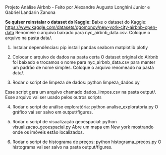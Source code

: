 Projeto Análise Airbnb - Feito por Alexandre Augusto Longhini Junior e Gabriel Landarin Zanona

**Se quiser reinstalar o dataset do Kaggle:**
Baixe o dataset do Kaggle: https://www.kaggle.com/datasets/dgomonov/new-york-city-airbnb-open-data
Renomeie o arquivo baixado para nyc_airbnb_data.csv.
Coloque o arquivo na pasta data/.

1. Instalar dependências:
pip install pandas seaborn matplotlib plotly

2. Colocar o arquivo de dados na pasta certa
O dataset original do Airbnb foi baixado e trocamos o nome para nyc_airbnb_data.csv para manter um padrão de nome simples. Coloque o arquivo renomeado na pasta data/.

3. Rodar o script de limpeza de dados:
python limpeza_dados.py

Esse script gera um arquivo chamado dados_limpos.csv na pasta output/. Esse arquivo vai ser usado pelos outros scripts

4. Rodar o script de análise exploratória:
python analise_exploratoria.py
 O gráfico vai ser salvo em output/figures.

5. Rodar o script de visualização geoespacial:
python visualizacao_geoespacial.py
Abre um mapa em New york mostrando onde os imóveis estão localizados.

6. Rodar o script de histograma de preços:
python histograma_precos.py
O histograma vai ser salvo na pasta output/figures.
